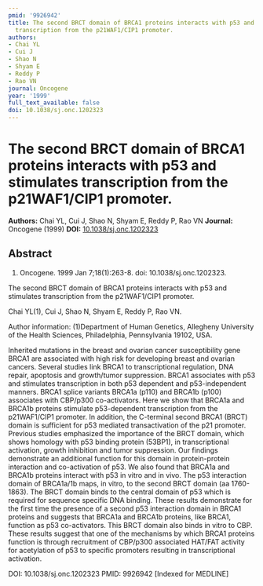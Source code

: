 ```yaml
---
pmid: '9926942'
title: The second BRCT domain of BRCA1 proteins interacts with p53 and stimulates
  transcription from the p21WAF1/CIP1 promoter.
authors:
- Chai YL
- Cui J
- Shao N
- Shyam E
- Reddy P
- Rao VN
journal: Oncogene
year: '1999'
full_text_available: false
doi: 10.1038/sj.onc.1202323
---
```


# The second BRCT domain of BRCA1 proteins interacts with p53 and stimulates transcription from the p21WAF1/CIP1 promoter.
**Authors:** Chai YL, Cui J, Shao N, Shyam E, Reddy P, Rao VN
**Journal:** Oncogene (1999)
**DOI:** [10.1038/sj.onc.1202323](https://doi.org/10.1038/sj.onc.1202323)

## Abstract

1. Oncogene. 1999 Jan 7;18(1):263-8. doi: 10.1038/sj.onc.1202323.

The second BRCT domain of BRCA1 proteins interacts with p53 and stimulates
transcription from the p21WAF1/CIP1 promoter.

Chai YL(1), Cui J, Shao N, Shyam E, Reddy P, Rao VN.

Author information:
(1)Department of Human Genetics, Allegheny University of the Health Sciences,
Philadelphia, Pennsylvania 19102, USA.

Inherited mutations in the breast and ovarian cancer susceptibility gene BRCA1
are associated with high risk for developing breast and ovarian cancers. Several
studies link BRCA1 to transcriptional regulation, DNA repair, apoptosis and
growth/tumor suppression. BRCA1 associates with p53 and stimulates transcription
in both p53 dependent and p53-independent manners. BRCA1 splice variants BRCA1a
(p110) and BRCA1b (p100) associates with CBP/p300 co-activators. Here we show
that BRCA1a and BRCA1b proteins stimulate p53-dependent transcription from the
p21WAF1/CIP1 promoter. In addition, the C-terminal second BRCA1 (BRCT) domain is
sufficient for p53 mediated transactivation of the p21 promoter. Previous
studies emphasized the importance of the BRCT domain, which shows homology with
p53 binding protein (53BP1), in transcriptional activation, growth inhibition
and tumor suppression. Our findings demonstrate an additional function for this
domain in protein-protein interaction and co-activation of p53. We also found
that BRCA1a and BRCA1b proteins interact with p53 in vitro and in vivo. The p53
interaction domain of BRCA1a/1b maps, in vitro, to the second BRCT domain (aa
1760-1863). The BRCT domain binds to the central domain of p53 which is required
for sequence specific DNA binding. These results demonstrate for the first time
the presence of a second p53 interaction domain in BRCA1 proteins and suggests
that BRCA1a and BRCA1b proteins, like BRCA1, function as p53 co-activators. This
BRCT domain also binds in vitro to CBP. These results suggest that one of the
mechanisms by which BRCA1 proteins function is through recruitment of CBP/p300
associated HAT/FAT activity for acetylation of p53 to specific promoters
resulting in transcriptional activation.

DOI: 10.1038/sj.onc.1202323
PMID: 9926942 [Indexed for MEDLINE]
